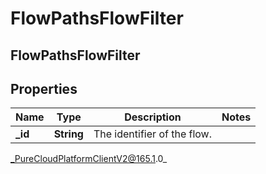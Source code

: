 # FlowPathsFlowFilter

## FlowPathsFlowFilter

## Properties

|Name | Type | Description | Notes|
|------------ | ------------- | ------------- | -------------|
| **_id** | **String** | The identifier of the flow. | |



_PureCloudPlatformClientV2@165.1.0_
